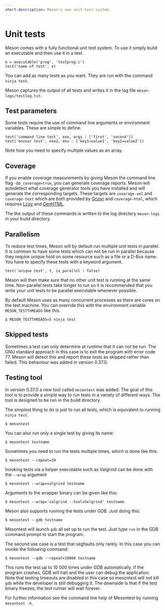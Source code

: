 ```yaml
---
short-description: Meson's own unit-test system
...
```


# Unit tests

Meson comes with a fully functional unit test system. To use it simply build an executable and then use it in a test.

```meson
e = executable('prog', 'testprog.c')
test('name of test', e)
```

You can add as many tests as you want. They are run with the command `ninja test`.

Meson captures the output of all tests and writes it in the log file `meson-logs/testlog.txt`.

Test parameters
--

Some tests require the use of command line arguments or environment variables. These are simple to define.

```meson
test('command line test', exe, args : ['first', 'second'])
test('envvar test', exe2, env : ['key1=value1', 'key2=value2'])
```

Note how you need to specify multiple values as an array.

Coverage
--

If you enable coverage measurements by giving Meson the command line flag `-Db_coverage=true`, you can generate coverage reports. Meson will autodetect what coverage generator tools you have installed and will generate the corresponding targets. These targets are `coverage-xml` and `coverage-text` which are both provided by [Gcovr](https://software.sandia.gov/trac/fast/wiki/gcovr) and `coverage-html`, which requires [Lcov](http://ltp.sourceforge.net/coverage/lcov.php) and [GenHTML](http://linux.die.net/man/1/genhtml).

The the output of these commands is written to the log directory `meson-logs` in your build directory.

Parallelism
--

To reduce test times, Meson will by default run multiple unit tests in parallel. It is common to have some tests which can not be run in parallel because they require unique hold on some resource such as a file or a D-Bus name. You have to specify these tests with a keyword argument.

```meson
test('unique test', t, is_parallel : false)
```

Meson will then make sure that no other unit test is running at the same time. Non-parallel tests take longer to run so it is recommended that you write your unit tests to be parallel executable whenever possible.

By default Meson uses as many concurrent processes as there are cores on the test machine. You can override this with the environment variable `MESON_TESTTHREADS` like this.

```console
$ MESON_TESTTHREADS=5 ninja test
```

## Skipped tests

Sometimes a test can only determine at runtime that it can not be run. The GNU standard approach in this case is to exit the program with error code 77. Meson will detect this and report these tests as skipped rather than failed. This behaviour was added in version 0.37.0.

## Testing tool

In version 0.37.0 a new tool called `mesontest` was added. The goal of this tool is to provide a simple way to run tests in a variety of different ways. The tool is designed to be run in the build directory.

The simplest thing to do is just to run all tests, which is equivalent to running `ninja test`.

```console
$ mesontest
```

You can also run only a single test by giving its name:

```console
$ mesontest testname
```

Sometimes you need to run the tests multiple times, which is done like this:

```console
$ mesontest --repeat=10
```

Invoking tests via a helper executable such as Valgrind can be done with the `--wrap` argument

```console
$ mesontest --wrap=valgrind testname
```

Arguments to the wrapper binary can be given like this:

```console
$ mesontest --wrap='valgrind --tool=helgrind' testname
```

Meson also supports running the tests under GDB. Just doing this:

```console
$ mesontest --gdb testname
```

Mesontest will launch `gdb` all set up to run the test. Just type `run` in the GDB command prompt to start the program.

The second use case is a test that segfaults only rarely. In this case you can invoke the following command:

```console
$ mesontest --gdb --repeat=10000 testname
```

This runs the test up to 10 000 times under GDB automatically. If the program crashes, GDB will halt and the user can debug the application. Note that testing timeouts are disabled in this case so mesontest will not kill `gdb` while the developer is still debugging it. The downside is that if the test binary freezes, the test runner will wait forever.

For further information see the command line help of Mesontest by running `mesontest -h`.
